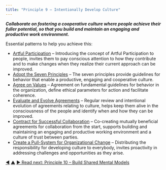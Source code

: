 ```yaml
---
title: "Principle 9 – Intentionally Develop Culture"
---
```




**_Collaborate on fostering a cooperative culture where people achieve their fuller potential, so that you build and maintain an engaging and productive work environment._**

Essential patterns to help you achieve this:

-   [Artful Participation](artful-participation.html.html) – Introducing the concept of Artful Participation to people, invites them to pay conscious attention to how they contribute and to make changes when they realize their current approach can be improved.
-   [Adopt the Seven Principles](adopt-the-seven-principles.html.html) – The seven principles provide guidelines for behavior that enable a productive, engaging and cooperative culture.
-   [Agree on Values](agree-on-values.html.html) – Agreement on fundamental guidelines for behavior in the organization, define ethical parameters for action and facilitate coherence.
-   [Evaluate and Evolve Agreements](evaluate-and-evolve-agreements.html.html) – Regular review and intentional evolution of agreements relating to culture, helps keep them alive in the consciousness of the people and identify when and how they can be improved.
-   [Contract for Successful Collaboration](contract-for-successful-collaboration.html.html) – Co-creating mutually beneficial agreements for collaboration from the start, supports building and maintaining an engaging and productive working environment and a culture of trust between parties.
-   [Create a Pull-System for Organizational Change](create-a-pull-system-for-organizational-change.html.html) – Distributing the responsibility for developing culture to everybody, invites proactivity in addressing challenges and opportunities as they arise.


<div class="bottom-nav">
<a href="invest-in-learning.html" title="Back to: Principle 8 – Invest in Learning">◀</a> <a href="transformation.html" title="Up: Three Principles for Transformation">▲</a> <a href="shared-mental-models.html" title="">▶ Read next: Principle 10 – Build Shared Mental Models</a>
</div>


<script type="text/javascript">
Mousetrap.bind('g n', function() {
    window.location.href = 'shared-mental-models.html';
    return false;
});
</script>

